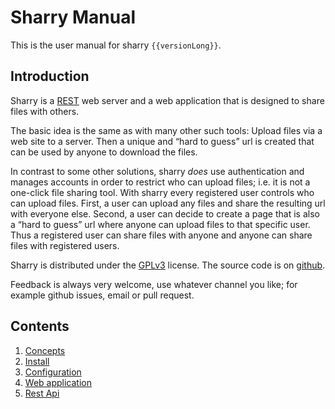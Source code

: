 # Sharry Manual

This is the user manual for sharry `{{versionLong}}`.


## Introduction

Sharry is a [REST](https://en.wikipedia.org/wiki/Representational_state_transfer) web server and a web application that is
designed to share files with others.

The basic idea is the same as with many other such tools: Upload files
via a web site to a server. Then a unique and “hard to guess” url is
created that can be used by anyone to download the files.

In contrast to some other solutions, sharry _does_ use authentication
and manages accounts in order to restrict who can upload files;
i.e. it is not a one-click file sharing tool. With sharry every
registered user controls who can upload files. First, a user can
upload any files and share the resulting url with everyone
else. Second, a user can decide to create a page that is also a “hard
to guess” url where anyone can upload files to that specific
user. Thus a registered user can share files with anyone and anyone
can share files with registered users.

Sharry is distributed under the [GPLv3](http://www.gnu.org/licenses/gpl-3.0.html) license. The source code is
on [github](https://github.com/eikek/sharry).

Feedback is always very welcome, use whatever channel you like; for
example github issues, email or pull request.


## Contents

1. [Concepts](concepts.md)
2. [Install](install.md)
3. [Configuration](configuration.md)
4. [Web application](webapp.md)
5. [Rest Api](rest.md)
